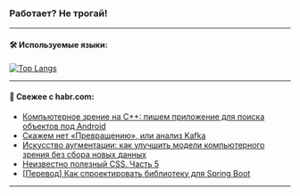 ### Работает? Не трогай!

---
<!--
#### 🛠️ Technical stack:

![Java](https://img.shields.io/badge/Java-informational?logo=Oracle&style=flat&logoColor=white&color=FF4500)
![Kotlin](https://img.shields.io/badge/Kotlin-informational?logo=Kotlin&style=flat&logoColor=white&color=774D97)
![TS](https://img.shields.io/badge/TypeScript-informational?logo=typeScript&style=flat&logoColor=black&color=017acc)
![Python](https://img.shields.io/badge/Python-informational?logo=Python&style=flat&logoColor=black&color=ffdd54) <br>
![Spring](https://img.shields.io/badge/Spring-informational?logo=Spring&style=flat&logoColor=white&color=6DB33F) 
![SpringBoot](https://img.shields.io/badge/SpringBoot-informational?logo=SpringBoot&style=flat&logoColor=white&color=6DB33F)
![Nest](https://img.shields.io/badge/NestJS-informational?logo=NestJS&style=flat&logoColor=white&color=E0234E) 
![NodeJS](https://img.shields.io/badge/NodeJS-informational?logo=node.js&style=flat&logoColor=white&color=70A760)<br>
![PostgreSQL](https://img.shields.io/badge/PostgreSQL-informational?logo=PostgreSQL&style=flat&logoColor=white&color=DAA520)
![MongoDB](https://img.shields.io/badge/MongoDB-informational?logo=MongoDB&style=flat&logoColor=white&color=870000)
![Apache](https://img.shields.io/badge/Apache-informational?logo=apache&style=flat&logoColor=white&color=f74e28)

___ 
-->

#### 🛠️ Используемые языки:

[![Top Langs](https://github-readme-stats-u2qms2cxw-advtsettinggmailcoms-projects.vercel.app/api/top-langs/?username=zloylis&langs_count=10&hide_title=true&title_color=e6edf3&size_weight=0.5&count_weight=0.5&layout=compact&hide_progress=true&hide_border=true&theme=dracula)](https://github.com/zloylis)

<!---


####  :octocat:&nbsp;&nbsp; Статистика:

![GitHub stats](https://github-readme-stats-u2qms2cxw-advtsettinggmailcoms-projects.vercel.app/api?username=zloylis&show_icons=true&hide_border=true&theme=dracula&title_color=e6edf3&include_all_commits=true&count_private=true&hide_rank=false&hide_title=true&rank_icon=github)
-->
---

#### 💬 Свежее с habr.com:

<!-- BLOG-POST-LIST:START -->
- [Компьютерное зрение на C++: пишем приложение для поиска объектов под Android](https://habr.com/ru/companies/yadro/articles/850786/?utm_source=habrahabr&utm_medium=rss&utm_campaign=850786)
- [Скажем нет «Превращению», или анализ Kafka](https://habr.com/ru/companies/pvs-studio/articles/851066/?utm_source=habrahabr&utm_medium=rss&utm_campaign=851066)
- [Искусство аугментации: как улучшить модели компьютерного зрения без сбора новых данных](https://habr.com/ru/companies/magnus-tech/articles/850070/?utm_source=habrahabr&utm_medium=rss&utm_campaign=850070)
- [Неизвестно полезный CSS. Часть 5](https://habr.com/ru/companies/ruvds/articles/849114/?utm_source=habrahabr&utm_medium=rss&utm_campaign=849114)
- [[Перевод] Как спроектировать библиотеку для Spring Boot](https://habr.com/ru/companies/piter/articles/850820/?utm_source=habrahabr&utm_medium=rss&utm_campaign=850820)
<!-- BLOG-POST-LIST:END -->

---
